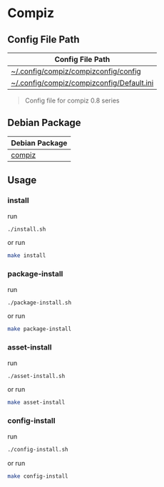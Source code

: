 
# Compiz


## Config File Path

| Config File Path |
| --- |
| [~/.config/compiz/compizconfig/config](./asset/overlay/etc/skel/.config/compiz/compizconfig/config) |
| [~/.config/compiz/compizconfig/Default.ini](./asset/overlay/etc/skel/.config/compiz/compizconfig/Default.ini) |

> Config file for compiz 0.8 series


## Debian Package

| Debian Package |
| --- |
| [compiz](https://packages.debian.org/stable/compiz) |




## Usage


### install

run

``` sh
./install.sh
```

or run

``` sh
make install
```


### package-install

run

``` sh
./package-install.sh
```

or run

``` sh
make package-install
```


### asset-install

run

``` sh
./asset-install.sh
```

or run

``` sh
make asset-install
```


### config-install

run

``` sh
./config-install.sh
```

or run

``` sh
make config-install
```
